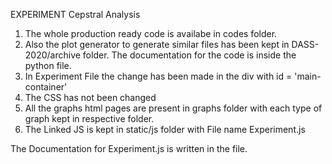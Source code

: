 EXPERIMENT Cepstral Analysis

1. The whole production ready code is availabe in codes folder.
2. Also the plot generator to generate similar files has been kept in DASS-2020/archive folder. The documentation for the code is inside the python file.
3. In Experiment File the change has been made in the div with id = 'main-container'
4. The CSS has not been changed
5. All the graphs html pages are present in graphs folder with each type of graph kept in respective folder.
6. The Linked JS is kept in static/js folder with File name Experiment.js

The Documentation for Experiment.js is written in the file.
